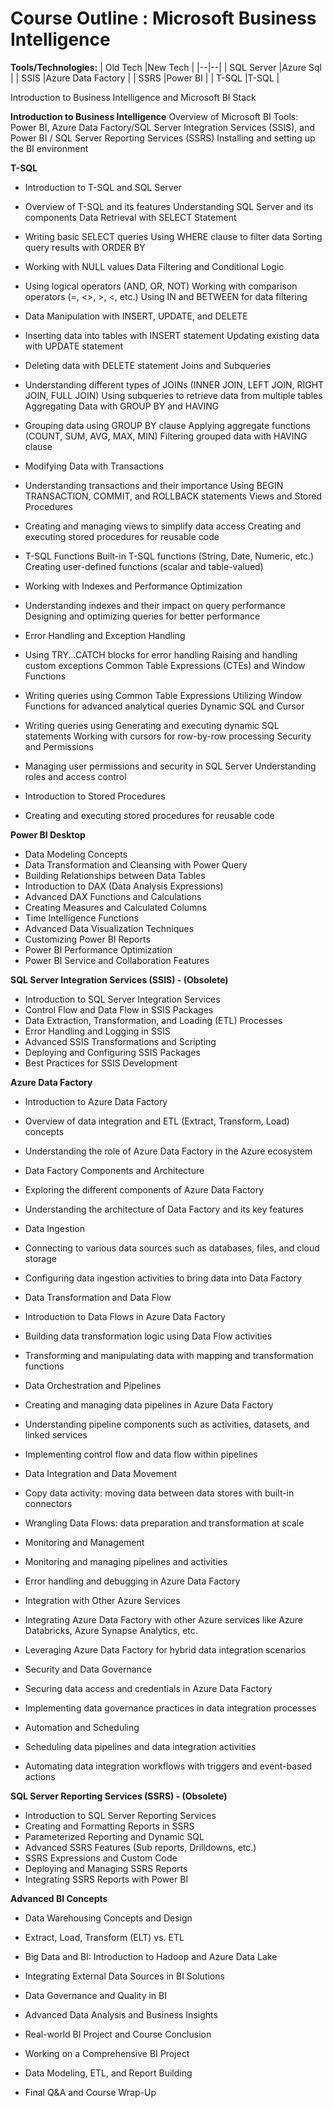 # **Course Outline : Microsoft Business Intelligence**

**Tools/Technologies:**
| Old Tech |New Tech  |
|--|--|
| SQL Server |Azure Sql  |
| SSIS |Azure Data Factory  |
| SSRS |Power BI  |
| T-SQL |T-SQL  |

Introduction to Business Intelligence and Microsoft BI Stack

**Introduction to Business Intelligence**
Overview of Microsoft BI Tools: Power BI,  Azure Data Factory/SQL Server Integration Services (SSIS), and Power BI / SQL Server Reporting Services (SSRS)
Installing and setting up the BI environment

**T-SQL**

 - Introduction to T-SQL and SQL Server
   
  - Overview of T-SQL and its features Understanding SQL Server and its components Data Retrieval with SELECT Statement
   
  - Writing basic SELECT queries Using WHERE clause to filter data Sorting query results with ORDER BY 
  - Working with NULL values Data Filtering and Conditional Logic
   
   - Using logical operators (AND, OR, NOT) Working with comparison operators (=, <>, >, <, etc.) Using IN and BETWEEN for data filtering
   - Data Manipulation with INSERT, UPDATE, and DELETE
   
   - Inserting data into tables with INSERT statement Updating existing data with UPDATE statement    
   - Deleting data with DELETE statement Joins and Subqueries
   
  -  Understanding different types of JOINs (INNER JOIN, LEFT JOIN, RIGHT JOIN, FULL JOIN) Using subqueries to retrieve data from multiple tables Aggregating Data with GROUP BY and HAVING
   
  -  Grouping data using GROUP BY clause Applying aggregate functions (COUNT, SUM, AVG, MAX, MIN) Filtering grouped data with HAVING clause
  - Modifying Data with Transactions
   
  - Understanding transactions and their importance Using BEGIN TRANSACTION, COMMIT, and ROLLBACK statements Views and Stored Procedures
   
  - Creating and managing views to simplify data access Creating and executing stored procedures for reusable code
   
  - T-SQL Functions Built-in T-SQL functions (String, Date, Numeric, etc.) Creating user-defined functions (scalar and table-valued)
  - Working with Indexes and Performance Optimization
   
   - Understanding indexes and their impact on query performance Designing and optimizing queries for better performance 
   - Error Handling and Exception Handling
   
   - Using TRY...CATCH blocks for error handling Raising and handling custom exceptions Common Table Expressions (CTEs) and Window Functions
   
  - Writing queries using Common Table Expressions Utilizing Window Functions for advanced analytical queries Dynamic SQL and Cursor
   
  - Writing queries using Generating and executing dynamic SQL statements Working with cursors
   for row-by-row processing Security and Permissions
   
   - Managing user permissions and security in SQL Server Understanding roles and access control 
   - Introduction to Stored Procedures
   - Creating and executing stored procedures for reusable code

**Power BI Desktop**

- Data Modeling Concepts
- Data Transformation and Cleansing with Power Query
- Building Relationships between Data Tables
- Introduction to DAX (Data Analysis Expressions)
- Advanced DAX Functions and Calculations
- Creating Measures and Calculated Columns
- Time Intelligence Functions
- Advanced Data Visualization Techniques
- Customizing Power BI Reports
- Power BI Performance Optimization
- Power BI Service and Collaboration Features

**SQL Server Integration Services (SSIS) - (Obsolete)**

- Introduction to SQL Server Integration Services
- Control Flow and Data Flow in SSIS Packages
- Data Extraction, Transformation, and Loading (ETL) Processes
- Error Handling and Logging in SSIS
- Advanced SSIS Transformations and Scripting
- Deploying and Configuring SSIS Packages
- Best Practices for SSIS Development

**Azure Data Factory**
- Introduction to Azure Data Factory
- Overview of data integration and ETL (Extract, Transform, Load) concepts
- Understanding the role of Azure Data Factory in the Azure ecosystem
- Data Factory Components and Architecture

- Exploring the different components of Azure Data Factory
- Understanding the architecture of Data Factory and its key features
- Data Ingestion

- Connecting to various data sources such as databases, files, and cloud storage
- Configuring data ingestion activities to bring data into Data Factory
- Data Transformation and Data Flow

- Introduction to Data Flows in Azure Data Factory
- Building data transformation logic using Data Flow activities
- Transforming and manipulating data with mapping and transformation functions
- Data Orchestration and Pipelines

- Creating and managing data pipelines in Azure Data Factory
- Understanding pipeline components such as activities, datasets, and linked services
- Implementing control flow and data flow within pipelines
- Data Integration and Data Movement

- Copy data activity: moving data between data stores with built-in connectors
- Wrangling Data Flows: data preparation and transformation at scale
- Monitoring and Management

- Monitoring and managing pipelines and activities
- Error handling and debugging in Azure Data Factory
- Integration with Other Azure Services

- Integrating Azure Data Factory with other Azure services like Azure Databricks, Azure Synapse Analytics, etc.
- Leveraging Azure Data Factory for hybrid data integration scenarios
- Security and Data Governance

- Securing data access and credentials in Azure Data Factory
- Implementing data governance practices in data integration processes
- Automation and Scheduling

- Scheduling data pipelines and data integration activities
- Automating data integration workflows with triggers and event-based actions


**SQL Server Reporting Services (SSRS) - (Obsolete)**

- Introduction to SQL Server Reporting Services
- Creating and Formatting Reports in SSRS
- Parameterized Reporting and Dynamic SQL
- Advanced SSRS Features (Sub reports, Drilldowns, etc.)
- SSRS Expressions and Custom Code
- Deploying and Managing SSRS Reports
- Integrating SSRS Reports with Power BI


**Advanced BI Concepts**
- Data Warehousing Concepts and Design
- Extract, Load, Transform (ELT) vs. ETL
- Big Data and BI: Introduction to Hadoop and Azure Data Lake
- Integrating External Data Sources in BI Solutions
- Data Governance and Quality in BI
- Advanced Data Analysis and Business Insights

- Real-world BI Project and Course Conclusion
- Working on a Comprehensive BI Project
- Data Modeling, ETL, and Report Building
- Final Q&A and Course Wrap-Up


